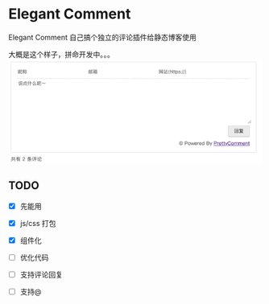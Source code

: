 # Elegant Comment
Elegant Comment 自己搞个独立的评论插件给静态博客使用

大概是这个样子，拼命开发中。。。
![example](public/images/example.png)

## TODO
- [x] 先能用
- [x] js/css 打包
- [x] 组件化
- [ ] 优化代码
- [ ] 支持评论回复
- [ ] 支持@

